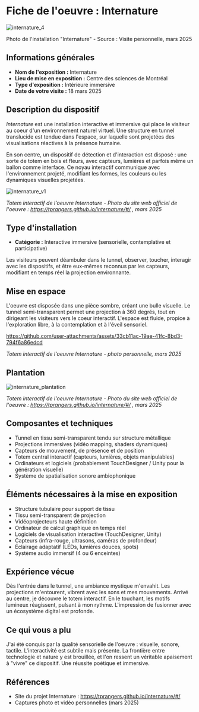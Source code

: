 # Fiche de l'oeuvre : Internature

![internature_4](https://github.com/user-attachments/assets/c711e691-8774-423c-89a1-b453aab0ba8d)


Photo de l'installation "Internature" - Source : Visite personnelle, mars 2025

## Informations générales

- **Nom de l'exposition :** Internature
- **Lieu de mise en exposition :** Centre des sciences de Montréal
- **Type d'exposition :** Intérieure immersive
- **Date de votre visite :** 18 mars 2025

## Description du dispositif

*Internature* est une installation interactive et immersive qui place le visiteur au coeur d'un environnement naturel virtuel. Une structure en tunnel translucide est tendue dans l'espace, sur laquelle sont projetées des visualisations réactives à la présence humaine. 

En son centre, un dispositif de détection et d'interaction est disposé : une sorte de totem en bois et fleurs, avec capteurs, lumières et parfois même un ballon comme interface. Ce noyau interactif communique avec l'environnement projeté, modifiant les formes, les couleurs ou les dynamiques visuelles projetées.

![internature_v1](https://github.com/user-attachments/assets/5f320c9e-fd15-4845-978d-14cde065f505)


*Totem interactif de l'oeuvre Internature - Photo du site web officiel de l'oeuvre : https://tprangers.github.io/internature/#/ , mars 2025*

## Type d'installation

- **Catégorie :** Interactive immersive (sensorielle, contemplative et participative)

Les visiteurs peuvent déambuler dans le tunnel, observer, toucher, interagir avec les dispositifs, et être eux-mêmes reconnus par les capteurs, modifiant en temps réel la projection environnante. 

## Mise en espace

L'oeuvre est disposée dans une pièce sombre, créant une bulle visuelle. Le tunnel semi-transparent permet une projection à 360 degrés, tout en dirigeant les visiteurs vers le coeur interactif. L'espace est fluide, propice à l'exploration libre, à la contemplation et à l'éveil sensoriel.


https://github.com/user-attachments/assets/33cb11ac-19ae-41fc-8bd3-794f6a86edcd

*Totem interactif de l'oeuvre Internature - photo personnelle, mars 2025*

## Plantation

![internature_plantation](https://github.com/user-attachments/assets/ef9b0f6f-67c4-4a41-8509-786736f42df4)


*Totem interactif de l'oeuvre Internature - Photo du site web officiel de l'oeuvre : https://tprangers.github.io/internature/#/ , mars 2025*

## Composantes et techniques

- Tunnel en tissu semi-transparent tendu sur structure métallique
- Projections immersives (vidéo mapping, shaders dynamiques)
- Capteurs de mouvement, de présence et de position
- Totem central interactif (capteurs, lumières, objets manipulables)
- Ordinateurs et logiciels (probablement TouchDesigner / Unity pour la génération visuelle)
- Système de spatialisation sonore ambiophonique

## Éléments nécessaires à la mise en exposition

- Structure tubulaire pour support de tissu
- Tissu semi-transparent de projection
- Vidéoprojecteurs haute définition
- Ordinateur de calcul graphique en temps réel
- Logiciels de visualisation interactive (TouchDesigner, Unity)
- Capteurs (infra-rouge, ultrasons, caméras de profondeur)
- Éclairage adaptatif (LEDs, lumières douces, spots)
- Système audio immersif (4 ou 6 enceintes)

## Expérience vécue

Dès l'entrée dans le tunnel, une ambiance mystique m'envahit. Les projections m'entourent, vibrent avec les sons et mes mouvements. Arrivé au centre, je découvre le totem interactif. En le touchant, les motifs lumineux réagissent, pulsant à mon rythme. L'impression de fusionner avec un écosystème digital est profonde.

## Ce qui vous a plu

J'ai été conquis par la qualité sensorielle de l'oeuvre : visuelle, sonore, tactile. L'interactivité est subtile mais présente. La frontière entre technologie et nature y est brouillée, et l'on ressent un véritable apaisement à "vivre" ce dispositif. Une réussite poétique et immersive.

## Références

- Site du projet Internature : https://tprangers.github.io/internature/#/
- Captures photo et vidéo personnelles (mars 2025)
